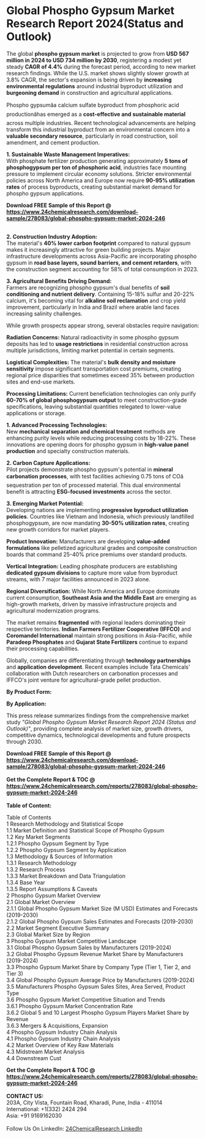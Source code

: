 <h1>Global Phospho Gypsum Market Research Report 2024(Status and Outlook)</h1><p>The global <strong>phospho gypsum market</strong> is projected to grow from <strong>USD 567 million in 2024 to USD 734 million by 2030</strong>, registering a modest yet steady <strong>CAGR of 4.4%</strong> during the forecast period, according to new market research findings. While the U.S. market shows slightly slower growth at 3.8% CAGR, the sector's expansion is being driven by <strong>increasing environmental regulations</strong> around industrial byproduct utilization and <strong>burgeoning demand</strong> in construction and agricultural applications.</p><p>Phospho gypsumâa calcium sulfate byproduct from phosphoric acid productionâhas emerged as a <strong>cost-effective and sustainable material</strong> across multiple industries. Recent technological advancements are helping transform this industrial byproduct from an environmental concern into a <strong>valuable secondary resource</strong>, particularly in road construction, soil amendment, and cement production.</p><p><strong>1. Sustainable Waste Management Imperatives:</strong><br>
With phosphate fertilizer production generating approximately <strong>5 tons of phosphogypsum per ton of phosphoric acid</strong>, industries face mounting pressure to implement circular economy solutions. Stricter environmental policies across North America and Europe now require <strong>90-95% utilization rates</strong> of process byproducts, creating substantial market demand for phospho gypsum applications.</p><div><b>Download FREE Sample of this Report @ 
            <a href="https://www.24chemicalresearch.com/download-sample/278083/global-phospho-gypsum-market-2024-246">
            https://www.24chemicalresearch.com/download-sample/278083/global-phospho-gypsum-market-2024-246</a></b></div><br><p><strong>2. Construction Industry Adoption:</strong><br>
The material's <strong>40% lower carbon footprint</strong> compared to natural gypsum makes it increasingly attractive for green building projects. Major infrastructure developments across Asia-Pacific are incorporating phospho gypsum in <strong>road base layers, sound barriers, and cement retarders</strong>, with the construction segment accounting for 58% of total consumption in 2023.</p><p><strong>3. Agricultural Benefits Driving Demand:</strong><br>
Farmers are recognizing phospho gypsum's dual benefits of <strong>soil conditioning and nutrient delivery</strong>. Containing 15-18% sulfur and 20-22% calcium, it's becoming vital for <strong>alkaline soil reclamation</strong> and crop yield improvement, particularly in India and Brazil where arable land faces increasing salinity challenges.</p><p>While growth prospects appear strong, several obstacles require navigation:</p><p><strong>Radiation Concerns:</strong> Natural radioactivity in some phospho gypsum deposits has led to <strong>usage restrictions</strong> in residential construction across multiple jurisdictions, limiting market potential in certain segments.</p><p><strong>Logistical Complexities:</strong> The material's <strong>bulk density and moisture sensitivity</strong> impose significant transportation cost premiums, creating regional price disparities that sometimes exceed 35% between production sites and end-use markets.</p><p><strong>Processing Limitations:</strong> Current beneficiation technologies can only purify <strong>60-70% of global phosphogypsum output</strong> to meet construction-grade specifications, leaving substantial quantities relegated to lower-value applications or storage.</p><p><strong>1. Advanced Processing Technologies:</strong><br>
New <strong>mechanical separation and chemical treatment</strong> methods are enhancing purity levels while reducing processing costs by 18-22%. These innovations are opening doors for phospho gypsum in <strong>high-value panel production</strong> and specialty construction materials.</p><p><strong>2. Carbon Capture Applications:</strong><br>
Pilot projects demonstrate phospho gypsum's potential in <strong>mineral carbonation processes</strong>, with test facilities achieving 0.75 tons of COâ sequestration per ton of processed material. This dual environmental benefit is attracting <strong>ESG-focused investments</strong> across the sector.</p><p><strong>3. Emerging Market Potential:</strong><br>
Developing nations are implementing <strong>progressive byproduct utilization policies</strong>. Countries like Vietnam and Indonesia, which previously landfilled phosphogypsum, are now mandating <strong>30-50% utilization rates</strong>, creating new growth corridors for market players.</p><p><strong>Product Innovation:</strong> Manufacturers are developing <strong>value-added formulations</strong> like pelletized agricultural grades and composite construction boards that command 25-40% price premiums over standard products.</p><p><strong>Vertical Integration:</strong> Leading phosphate producers are establishing <strong>dedicated gypsum divisions</strong> to capture more value from byproduct streams, with 7 major facilities announced in 2023 alone.</p><p><strong>Regional Diversification:</strong> While North America and Europe dominate current consumption, <strong>Southeast Asia and the Middle East</strong> are emerging as high-growth markets, driven by massive infrastructure projects and agricultural modernization programs.</p><p>The market remains <strong>fragmented</strong> with regional leaders dominating their respective territories. <strong>Indian Farmers Fertilizer Cooperative (IFFCO)</strong> and <strong>Coromandel International</strong> maintain strong positions in Asia-Pacific, while <strong>Paradeep Phosphates</strong> and <strong>Gujarat State Fertilizers</strong> continue to expand their processing capabilities.</p><p>Globally, companies are differentiating through <strong>technology partnerships</strong> and <strong>application development</strong>. Recent examples include Tata Chemicals' collaboration with Dutch researchers on carbonation processes and IFFCO's joint venture for agricultural-grade pellet production.</p><p><strong>By Product Form:</strong></p><p><strong>By Application:</strong></p><p>This press release summarizes findings from the comprehensive market study <em>"Global Phospho Gypsum Market Research Report 2024 (Status and Outlook)"</em>, providing complete analysis of market size, growth drivers, competitive dynamics, technological developments and future prospects through 2030.</p><div><b>Download FREE Sample of this Report @ 
            <a href="https://www.24chemicalresearch.com/download-sample/278083/global-phospho-gypsum-market-2024-246">
            https://www.24chemicalresearch.com/download-sample/278083/global-phospho-gypsum-market-2024-246</a></b></div><br><div><b>Get the Complete Report & TOC @ 
            <a href="https://www.24chemicalresearch.com/reports/278083/global-phospho-gypsum-market-2024-246">
            https://www.24chemicalresearch.com/reports/278083/global-phospho-gypsum-market-2024-246</a></b></div><br>
            <b>Table of Content:</b><p>Table of Contents<br />
1 Research Methodology and Statistical Scope<br />
1.1 Market Definition and Statistical Scope of Phospho Gypsum<br />
1.2 Key Market Segments<br />
1.2.1 Phospho Gypsum Segment by Type<br />
1.2.2 Phospho Gypsum Segment by Application<br />
1.3 Methodology & Sources of Information<br />
1.3.1 Research Methodology<br />
1.3.2 Research Process<br />
1.3.3 Market Breakdown and Data Triangulation<br />
1.3.4 Base Year<br />
1.3.5 Report Assumptions & Caveats<br />
2 Phospho Gypsum Market Overview<br />
2.1 Global Market Overview<br />
2.1.1 Global Phospho Gypsum Market Size (M USD) Estimates and Forecasts (2019-2030)<br />
2.1.2 Global Phospho Gypsum Sales Estimates and Forecasts (2019-2030)<br />
2.2 Market Segment Executive Summary<br />
2.3 Global Market Size by Region<br />
3 Phospho Gypsum Market Competitive Landscape<br />
3.1 Global Phospho Gypsum Sales by Manufacturers (2019-2024)<br />
3.2 Global Phospho Gypsum Revenue Market Share by Manufacturers (2019-2024)<br />
3.3 Phospho Gypsum Market Share by Company Type (Tier 1, Tier 2, and Tier 3)<br />
3.4 Global Phospho Gypsum Average Price by Manufacturers (2019-2024)<br />
3.5 Manufacturers Phospho Gypsum Sales Sites, Area Served, Product Type<br />
3.6 Phospho Gypsum Market Competitive Situation and Trends<br />
3.6.1 Phospho Gypsum Market Concentration Rate<br />
3.6.2 Global 5 and 10 Largest Phospho Gypsum Players Market Share by Revenue<br />
3.6.3 Mergers & Acquisitions, Expansion<br />
4 Phospho Gypsum Industry Chain Analysis<br />
4.1 Phospho Gypsum Industry Chain Analysis<br />
4.2 Market Overview of Key Raw Materials<br />
4.3 Midstream Market Analysis<br />
4.4 Downstream Cust</p><div><b>Get the Complete Report & TOC @ 
            <a href="https://www.24chemicalresearch.com/reports/278083/global-phospho-gypsum-market-2024-246">
            https://www.24chemicalresearch.com/reports/278083/global-phospho-gypsum-market-2024-246</a></b></div><br><b>CONTACT US:</b><br>
            203A, City Vista, Fountain Road, Kharadi, Pune, India - 411014<br>
            International: +1(332) 2424 294<br>
            Asia: +91 9169162030 <br><br>
            Follow Us On LinkedIn: <a href="https://www.linkedin.com/company/24chemicalresearch/">24ChemicalResearch LinkedIn</a>